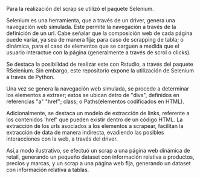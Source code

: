 Para la realización del scrap se utilizó el paquete Selenium.

Selenium es una herramienta, que a través de un driver, genera una navegación web simulada. Este permite la navegación a través de la definición de un url. 
Cabe señalar que la composición web de cada página puede variar, ya sea de manera fija; para caso de scrapping de tabla; o dinámica, para el caso de elementos que se carguen a medida que el usuario interactue con la página (generalmente a través de scrol o clicks).

Se destaca la posibilidad de realizar este con Rstudio, a través del paquete RSelenium. Sin embargo, este repositorio expone la utilización de Selenium a través de Python.

Una vez se genera la navegación web simulada, se procede a determinar los elementos a extraer; estos se ubican detro de "divs", definidos en referencias "a" "href"; class; o Paths(elementos codificados en HTML).

Adicionalmente, se destaca un modelo de extracción de links, referente a los contenidos 'href' que pueden existir dentro de un código HTML. La extracción de los urls asociados a los elementos a scrapear, facilitan la extracción de data de manera indirecta, evadiendo las posibles
interacciones con la web, a través del driver.

Así,a modo ilustrativo, se efectuó un scrap a una página web dinámica de retail, generando un pequeño dataset con información relativa a productos, precios y marcas, y un scrap a una página web fija, generando un dataset con información relativa a tablas.
